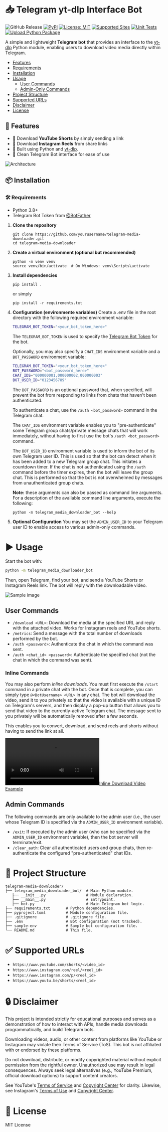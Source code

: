 # 📥 Telegram yt-dlp Interface Bot

![GitHub Release](https://img.shields.io/github/v/release/Scusemua/telegram-media-downloader-bot)
[![PyPI](https://img.shields.io/badge/-PyPI-blue.svg?logo=pypi&labelColor=555555)](https://pypi.org/project/telegram-media-downloader/0.1.0/ "PyPI")
[![License: MIT](https://img.shields.io/badge/license-MIT-blue)](LICENSE "License")
[![Supported Sites](https://img.shields.io/badge/-Supported_Sites-brightgreen.svg)](https://github.com/Scusemua/telegram-media-downloader-bot?tab=readme-ov-file#-supported-urls "Supported Sites")
[![Unit Tests](https://github.com/Scusemua/telegram-media-downloader-bot/actions/workflows/run_tests.yml/badge.svg?branch=)](https://github.com/Scusemua/telegram-media-downloader-bot/actions/workflows/run_tests.yml)
[![Upload Python Package](https://github.com/Scusemua/telegram-media-downloader-bot/actions/workflows/python-publish.yml/badge.svg?branch=)](https://github.com/Scusemua/telegram-media-downloader-bot/actions/workflows/python-publish.yml)

A simple and lightweight **Telegram bot** that provides an interface to the [yt-dlp](https://github.com/yt-dlp/yt-dlp) Python module, enabling users to download video media directly within Telegram.

- [Features](https://github.com/Scusemua/telegram-media-downloader-bot?tab=readme-ov-file#-features)
- [Requirements](https://github.com/Scusemua/telegram-media-downloader-bot?tab=readme-ov-file#-requirements)
- [Installation](https://github.com/Scusemua/telegram-media-downloader-bot?tab=readme-ov-file#-installation)
- [Usage](https://github.com/Scusemua/telegram-media-downloader-bot?tab=readme-ov-file#-installation)
  - [User Commands](https://github.com/Scusemua/telegram-media-downloader-bot?tab=readme-ov-file#user-commands)
  - [Admin-Only Commands](https://github.com/Scusemua/telegram-media-downloader-bot?tab=readme-ov-file#admin-commands)
- [Project Structure](https://github.com/Scusemua/telegram-media-downloader-bot?tab=readme-ov-file#-project-structure)
- [Supported URLs](https://github.com/Scusemua/telegram-media-downloader-bot?tab=readme-ov-file#-supported-urls)
- [Disclaimer](https://github.com/Scusemua/telegram-media-downloader-bot?tab=readme-ov-file#-project-structure)
- [License](https://github.com/Scusemua/telegram-media-downloader-bot?tab=readme-ov-file#-license)

## 🚀 Features

- 🎥 Download **YouTube Shorts** by simply sending a link
- 📸 Download **Instagram Reels** from share links
- 🧠 Built using Python and [yt-dlp](https://github.com/yt-dlp/yt-dlp).
- 🤖 Clean Telegram Bot interface for ease of use

![Architecture](./arch.svg)

## 📦 Installation

### 🛠 Requirements

- Python 3.8+
- Telegram Bot Token from [@BotFather](https://t.me/BotFather)

1. **Clone the repository**
   ```shell
   git clone https://github.com/yourusername/telegram-media-downloader.git
   cd telegram-media-downloader

2. **Create a virtual environment (optional but recommended)**
   ```shell
   python -m venv venv
   source venv/bin/activate  # On Windows: venv\Scripts\activate
   ```

3. **Install dependencies**
   ```shell
   pip install .
   ```

   or simply 
   ```shell
   pip install -r requirements.txt
   ```

4. **Configuration (environmente variables)**
   Create a .env file in the root directory with the following required environment variable:
   ``` sh
   TELEGRAM_BOT_TOKEN="<your_bot_token_here>"
   ```

   The `TELEGRAM_BOT_TOKEN` is used to specify the [Telegram Bot Token](https://core.telegram.org/bots/api#authorizing-your-bot) for the bot.

   Optionally, you may also specify a `CHAT_IDS` environment variable and a `BOT_PASSWORD` environment variable:
   ``` sh
   TELEGRAM_BOT_TOKEN="<your_bot_token_here>"
   BOT_PASSWORD="<bot_password_here>"
   CHAT_IDS="000000001,000000002,000000003"
   BOT_USER_ID="0123456789"
   ```

   The `BOT_PASSWORD` is an optional password that, when specified, will prevent the bot from responding to links from chats that haven't been authenticated.

   To authenticate a chat, use the `/auth <bot_password>` command in the Telegram chat.

   The `CHAT_IDS` environment variable enables you to "pre-authenticate" some Telegram group chats/private message chats that will work immediately, without having to first use the bot's `/auth <bot_password>` command.

   The `BOT_USER_ID` environment variable is used to inform the bot of its own Telegram user ID. This is used so that the bot can detect when it has been added to a new Telegram group chat. This initiates a countdown timer. If the chat is not authenticated using the `/auth` command before the timer expires, then the bot will leave the group chat. This is performed so that the bot is not overwhelmed by messages from unauthenticated group chats.

   **Note:** these arguments can also be passed as command line arguments. For a description of the available command line arguments, execute the following:
   ``` shell
   python -m telegram_media_downloader_bot --help 
   ```

5. **Optional Configuration**
   You may set the `ADMIN_USER_ID` to your Telegram user ID to enable access to various admin-only commands.

# ▶️ Usage

Start the bot with:
``` sh
python -m telegram_media_downloader_bot
```

Then, open Telegram, find your bot, and send a YouTube Shorts or Instagram Reels link. The bot will reply with the downloadable video.

![Sample image](./sample.png)

## User Commands

- `/download <URL>`: Download the media at the specified URL and reply with the attached video. Works for Instagram reels and YouTube shorts.
- `/metrics`: Send a message with the total number of downloads performed by the bot.
- `/auth <password>`: Authenticate the chat in which the command was sent.
- `/auth <chat_id> <password>`: Authenticate the specified chat (not the chat in which the command was sent).

### Inline Commands

You may also perform *inline downloads*. You must first execute the `/start` command in a private chat with the bot. Once that is complete, you can simply type `@<BotUsername> <URL>` in any chat. The bot will download the video, send it to you privately so that the video is available with a unique ID on Telegram's servers, and then display a pop-up button that allows you to send that video to the currently-active Telegram chat. The message sent to you privately will be automatically removed after a few seconds.

This enables you to convert, download, and send reels and shorts without having to send the link at all.

[![Inline Download Video Example](https://github-production-user-asset-6210df.s3.amazonaws.com/4888750/434539335-4aad5ba2-26ba-4515-a7b7-87832987b81a.mp4?X-Amz-Algorithm=AWS4-HMAC-SHA256&X-Amz-Credential=AKIAVCODYLSA53PQK4ZA%2F20250416%2Fus-east-1%2Fs3%2Faws4_request&X-Amz-Date=20250416T214155Z&X-Amz-Expires=300&X-Amz-Signature=34eae410550a116453e2815cf87f17e533ba7fcd253c43152a124cba49596eba&X-Amz-SignedHeaders=host)](https://github-production-user-asset-6210df.s3.amazonaws.com/4888750/434539335-4aad5ba2-26ba-4515-a7b7-87832987b81a.mp4?X-Amz-Algorithm=AWS4-HMAC-SHA256&X-Amz-Credential=AKIAVCODYLSA53PQK4ZA%2F20250416%2Fus-east-1%2Fs3%2Faws4_request&X-Amz-Date=20250416T214155Z&X-Amz-Expires=300&X-Amz-Signature=34eae410550a116453e2815cf87f17e533ba7fcd253c43152a124cba49596eba&X-Amz-SignedHeaders=host)

## Admin Commands

The following commands are only available to the admin user (i.e., the user whose Telegram ID is specified via the `ADMIN_USER_ID` environment variable).

- `/exit`: If executed by the admin user (who can be specified via the `ADMIN_USER_ID` environment variable), then the bot server will terminate/exit.
- `/clear_auth`: Clear all authenticated users and group chats, then re-authenticate the configured "pre-authenticated" chat IDs.

# 📁 Project Structure

``` 
telegram-media-downloader/
├── telegram_media_downloader_bot/  # Main Python module.
   ├── __init__.py                  # Module declaration.
   ├── __main__.py                  # Entrypoint.
   ├── bot.py                       # Main Telegram bot logic.
├── requirements.txt       # Python dependencies.
├── pyproject.toml         # Module configuration file.
├── .gitignore             # .gitignore file.
├── .env                   # Bot configuration (not tracked).
├── sample-env             # Sample bot configuration file.
└── README.md              # This file.
```

# ✅ Supported URLs
- `https://www.youtube.com/shorts/<video_id>`
- `https://www.instagram.com/reel/<reel_id>`
- `https://www.instagram.com/p/<reel_id>`
- `https://www.youtu.be/shorts/<reel_id>`

# 🔒 Disclaimer
This project is intended strictly for educational purposes and serves as a demonstration of how to interact with APIs, handle media downloads programmatically, and build Telegram bots.

Downloading videos, audio, or other content from platforms like YouTube or Instagram may violate their Terms of Service (ToS). This bot is not affiliated with or endorsed by these platforms.

Do not download, distribute, or modify copyrighted material without explicit permission from the rightful owner. Unauthorized use may result in legal consequences. Always seek legal alternatives (e.g., YouTube Premium, official download options) to support content creators.

See YouTube's [Terms of Service](https://www.youtube.com/static?template=terms) and [Copyright Center](https://www.youtube.com/howyoutubeworks/policies/copyright/) for clarity. Likewise, see Instagram's [Terms of Use](https://help.instagram.com/581066165581870) and [Copyright Center](https://help.instagram.com/126382350847838).

# 📄 License
MIT License
